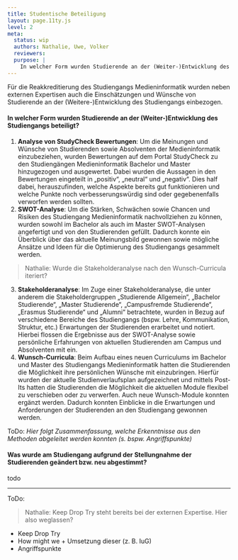 ```yaml
---
title: Studentische Beteiligung
layout: page.11ty.js
level: 2
meta:
  status: wip
  authors: Nathalie, Uwe, Volker
  reviewers: 
  purpose: |
    In welcher Form wurden Studierende an der (Weiter-)Entwicklung des Studiengangs beteiligt? Was wurde am Studiengang aufgrund der Stellungnahme der Studierenden geändert bzw. neu abgestimmt?
---
```


Für die Reakkreditierung des Studiengangs Medieninformatik wurden neben externen Expertisen auch die Einschätzungen und Wünsche von Studierende an der (Weitere-)Entwicklung des Studiengangs einbezogen.

#### In welcher Form wurden Studierende an der (Weiter-)Entwicklung des Studiengangs beteiligt?
1. **Analyse von StudyCheck Bewertungen**: Um die Meinungen und Wünsche von Studierenden sowie Absolventen der Medieninformatik einzubeziehen, wurden Bewertungen auf dem Portal StudyCheck zu den Studiengängen Medieninformatik Bachelor und Master hinzugezogen und ausgewertet. Dabei wurden die Aussagen in den Bewertungen eingeteilt in „positiv“, „neutral“ und „negativ“. Dies half dabei, herauszufinden, welche Aspekte bereits gut funktionieren und welche Punkte noch verbesserungswürdig sind oder gegebenenfalls verworfen werden sollten.
2. **SWOT-Analyse**: Um die Stärken, Schwächen sowie Chancen und Risiken des Studiengang Medieninformatik nachvollziehen zu können, wurden sowohl im Bachelor als auch im Master SWOT-Analysen angefertigt und von den Studierenden gefüllt. Dadurch konnte ein Überblick über das aktuelle Meinungsbild gewonnen sowie mögliche Ansätze und Ideen für die Optimierung des Studiengangs gesammelt werden.
> Nathalie: Wurde die Stakeholderanalyse nach den Wunsch-Curricula iteriert?
3. **Stakeholderanalyse**: Im Zuge einer Stakeholderanalyse, die unter anderem die Stakeholdergruppen „Studierende Allgemein“, „Bachelor Studierende“, „Master Studierende“, „Campusfremde Studierende“, „Erasmus Studierende“ und „Alumni“ betrachtete, wurden in Bezug auf verschiedene Bereiche des Studiengangs (bspw. Lehre, Kommunikation, Struktur, etc.) Erwartungen der Studierenden erarbeitet und notiert. Hierbei flossen die Ergebnisse aus der SWOT-Analyse sowie persönliche Erfahrungen von aktuellen Studierenden am Campus und Absolventen mit ein.
4. **Wunsch-Curricula**: Beim Aufbau eines neuen Curriculums im Bachelor und Master des Studiengangs Medieninformatik hatten die Studierenden die Möglichkeit ihre persönlichen Wünsche mit einzubringen. Hierfür wurden der aktuelle Studienverlaufsplan aufgezeichnet und mittels Post-Its hatten die Studierenden die Möglichkeit die aktuellen Module flexibel zu verschieben oder zu verwerfen. Auch neue Wunsch-Module konnten ergänzt werden. Dadurch konnten Einblicke in die Erwartungen und Anforderungen der Studierenden an den Studiengang gewonnen werden.

ToDo:
*Hier folgt Zusammenfassung, welche Erkenntnisse aus den Methoden abgeleitet werden konnten (s. bspw. Angriffspunkte)*

#### Was wurde am Studiengang aufgrund der Stellungnahme der Studierenden geändert bzw. neu abgestimmt?
todo

--------

ToDo:
> Nathalie: Keep Drop Try steht bereits bei der externen Expertise. Hier also weglassen?
- Keep Drop Try
- How might we + Umsetzung dieser (z. B. IuG)
- Angriffspunkte
